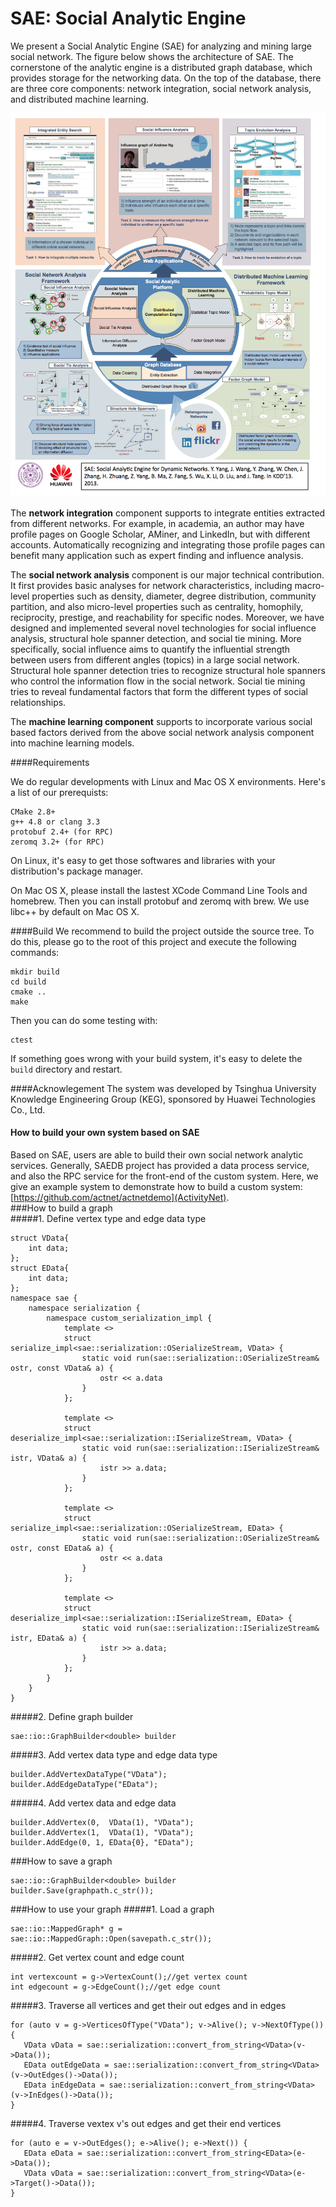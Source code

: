 SAE: Social Analytic Engine
============
We present a Social Analytic Engine (SAE) for analyzing and mining large social network. The figure below
shows the architecture of SAE. The cornerstone of the analytic engine is a distributed graph database, which provides storage for the networking data. On the top of the database, there are three core components: network integration, social network analysis, and distributed machine learning. 

![](https://github.com/actnet/saedb/blob/master/figs/SAE_framework.png)

The **network integration** component supports to integrate entities extracted from different networks. For example, in academia, an author may have profile pages on Google Scholar, AMiner, and LinkedIn, but with different accounts. Automatically recognizing and integrating those profile pages can benefit many application such as expert finding and influence analysis.

The **social network analysis** component is our major technical contribution. It first provides basic analyses for network characteristics, including macro-level properties such as density, diameter, degree distribution, community partition, and also micro-level properties such as centrality, homophily, reciprocity, prestige, and reachability for specific nodes. Moreover, we have designed and implemented several novel technologies for social influence analysis, structural hole spanner detection, and social tie mining. More specifically, social influence aims to quantify the influential strength between users from different angles (topics) in a large social network. Structural hole spanner detection tries to recognize structural hole spanners who control the information flow in the social network. Social tie mining tries to reveal fundamental factors that form the different types of social relationships.

The **machine learning component** supports to incorporate various social based factors derived from the above social network analysis component into machine learning models.  

####Requirements

We do regular developments with Linux and Mac OS X environments. Here's a list of our prerequists:

	CMake 2.8+
	g++ 4.8 or clang 3.3
	protobuf 2.4+ (for RPC)
	zeromq 3.2+ (for RPC)

On Linux, it's easy to get those softwares and libraries with your distribution's package manager.

On Mac OS X, please install the lastest XCode Command Line Tools and homebrew. Then you can install protobuf and zeromq with brew. We use libc++ by default on Mac OS X.

####Build
We recommend to build the project outside the source tree. To do this, please go to the root of this project and execute the following commands:

	mkdir build
	cd build
	cmake ..
	make

Then you can do some testing with:

	ctest

If something goes wrong with your build system, it's easy to delete the `build` directory and restart.

####Acknowlegement
The system was developed by Tsinghua University Knowledge Engineering Group (KEG), sponsored by Huawei Technologies Co., Ltd.

#### How to build your own system based on SAE
Based on SAE, users are able to build their own social network analytic services. Generally, SAEDB project has provided a data process service, and also the RPC service for the front-end of the custom system. Here, we give an example system to demonstrate how to build a custom system: [https://github.com/actnet/actnetdemo](ActivityNet).  
###How to build a graph  
#####1. Define vertex type and edge data type  
```
struct VData{
    int data;
};
struct EData{
    int data;
};
namespace sae {
    namespace serialization {
        namespace custom_serialization_impl {
            template <>
            struct serialize_impl<sae::serialization::OSerializeStream, VData> {
                static void run(sae::serialization::OSerializeStream& ostr, const VData& a) {
                    ostr << a.data
                }
            };

            template <>
            struct deserialize_impl<sae::serialization::ISerializeStream, VData> {
                static void run(sae::serialization::ISerializeStream& istr, VData& a) {
                    istr >> a.data;
                }
            };
            
            template <>
            struct serialize_impl<sae::serialization::OSerializeStream, EData> {
                static void run(sae::serialization::OSerializeStream& ostr, const EData& a) {
                    ostr << a.data
                }
            };

            template <>
            struct deserialize_impl<sae::serialization::ISerializeStream, EData> {
                static void run(sae::serialization::ISerializeStream& istr, EData& a) {
                    istr >> a.data;
                }
            };
        }
    }
}
```
#####2. Define graph builder
```
sae::io::GraphBuilder<double> builder
```
#####3. Add vertex data type and edge data type
```
builder.AddVertexDataType("VData");
builder.AddEdgeDataType("EData");
```
#####4. Add vertex data and edge data
```
builder.AddVertex(0,  VData(1), "VData");
builder.AddVertex(1,  VData(1), "VData");
builder.AddEdge(0, 1, EData{0}, "EData");
```
###How to save a graph
```	
sae::io::GraphBuilder<double> builder
builder.Save(graphpath.c_str());
```
###How to use your graph
#####1. Load a graph
```
sae::io::MappedGraph* g = sae::io::MappedGraph::Open(savepath.c_str());
```
#####2. Get vertex count and edge count
```
int vertexcount = g->VertexCount();//get vertex count
int edgecount = g->EdgeCount();//get edge count
```
#####3. Traverse all vertices and get their out edges and in edges
```
for (auto v = g->VerticesOfType("VData"); v->Alive(); v->NextOfType()) {
   VData vData = sae::serialization::convert_from_string<VData>(v->Data());
   EData outEdgeData = sae::serialization::convert_from_string<VData>(v->OutEdges()->Data());
   EData inEdgeData = sae::serialization::convert_from_string<VData>(v->InEdges()->Data());
}
```
#####4. Traverse vextex v's out edges and get their end vertices
```
for (auto e = v->OutEdges(); e->Alive(); e->Next()) {
   EData eData = sae::serialization::convert_from_string<EData>(e->Data());
   VData vData = sae::serialization::convert_from_string<VData>(e->Target()->Data());
}
```



